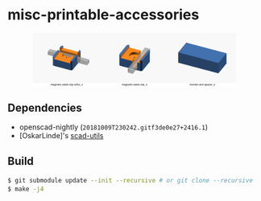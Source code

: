 # misc-printable-accessories

<p align="center">
  <img align="center" width="80%" height="auto" src="images/models.png">
</p>

## Dependencies
- openscad-nightly (`20181009T230242.gitf3de0e27+2416.1`)
- [OskarLinde]'s [scad-utils](https://github.com/OskarLinde/scad-utils)

## Build
```sh
$ git submodule update --init --recursive # or git clone --recursive
$ make -j4
```
